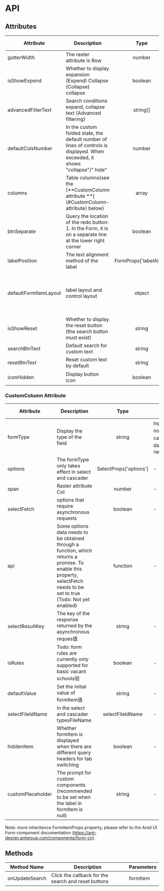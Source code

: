 ```javascript

```

# API

## Attributes

| Attribute             | Description                                                                                                                  |          Type           | Accepted Values |                                            Default                                             |
| --------------------- | ---------------------------------------------------------------------------------------------------------------------------- | :---------------------: | --------------- | :--------------------------------------------------------------------------------------------: |
| gutterWidth           | The raster attribute is Row                                                                                                  |         number          | -               |                                               24                                               |
| isShowExpend          | Whether to display expansion (Expend) Collapse (Collapse) collapse                                                           |         boolean         | true、false     |                                             false                                              |
| advancedFilterText    | Search conditions expand, collapse text (Advanced filtering)                                                                 |        string[]         | -               |                                      [ Collapse, Expend ]                                      |
| defaultColsNumber     | In the custom folded state, the default number of lines of controls is displayed. When exceeded, it shows "collapse"/" hide" |         number          | -               |                                               -                                                |
| columns               | Table columns(see the [**CustomColumn attribute **](#CustomColumn- attribute) below)                                         |          array          | -               |                                               -                                                |
| btnSeparate           | Query the location of the redo button: 1. In the Form, it is on a separate line at the lower right corner                    |         boolean         | true、false     |                                              true                                              |
| labelPosition         | The text alignment method of the label                                                                                       | FormProps['labelAlign'] | left、right     |                                              left                                              |
| defaultFormItemLayout | label layout and control layout                                                                                              |         object          | -               | {labelCol: {xs: { span: 24 },sm: { span: 6 }},wrapperCol: {xs: { span: 24 },sm: { span: 18 }}} |
| isShowReset           | Whether to display the reset button (the search button must exist)                                                           |         string          | true、false     |                                              true                                              |
| searchBtnText         | Default search for custom text                                                                                               |         string          | -               |                                             search                                             |
| resetBtnText          | Reset custom text by default                                                                                                 |         string          | -               |                                             reset                                              |
| iconHidden            | Display button icon                                                                                                          |         boolean         | true、false     |                                             false                                              |

### CustomColumn Attribute

| Attribute         | Description                                                                                                                                                              |          Type          | Accepted Values                                          | Default |
| ----------------- | ------------------------------------------------------------------------------------------------------------------------------------------------------------------------ | :--------------------: | -------------------------------------------------------- | :-----: |
| formType          | Display the type of the field                                                                                                                                            |         string         | input、normalSelect、cascader、date-picker、range-picker |    -    |
| options           | The formType only takes effect in select and cascader                                                                                                                    | SelectProps['options'] | -                                                        |    -    |
| span              | Raster attribute Col                                                                                                                                                     |         number         | -                                                        |    6    |
| selectFetch       | options that require asynchronous requests                                                                                                                               |        boolean         | -                                                        |  false  |
| api               | Some options data needs to be obtained through a function, which returns a promise. To enable this property, selectFetch needs to be set to true (Todo: Not yet enabled) |        function        | -                                                        |    -    |
| selectResultKey   | The key of the response returned by the asynchronous reques值                                                                                                            |         string         | -                                                        |  data   |
| isRules           | Todo: form rules are currently only supported for basic vacant schools验                                                                                                 |        boolean         | -                                                        |  false  |
| defaultValue      | Set the initial value of formItem值                                                                                                                                      |         string         | -                                                        |    -    |
| selectFileldName  | In the select and cascader typesFileName                                                                                                                                 |    selectFileldName    | -                                                        |  null   |
| hiddenItem        | Whether formItem is displayed when there are different query headers for tab switching                                                                                   |        boolean         | -                                                        |  false  |
| customPlaceholder | The prompt for custom components (recommended to be set when the label in formItem is null)                                                                              |         string         | -                                                        |  null   |

Note: more inheritance FormItemProps property, please refer to the Antd UI Form component documentation (https://ant-design.antgroup.com/components/form-cn).

## Methods

| Method Name    | Description                                         | Parameters |
| -------------- | --------------------------------------------------- | ---------- |
| onUpdateSearch | Click the callback for the search and reset buttons | formItem   |
